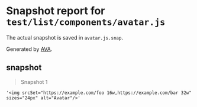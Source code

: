 # Snapshot report for `test/list/components/avatar.js`

The actual snapshot is saved in `avatar.js.snap`.

Generated by [AVA](https://ava.li).

## snapshot

> Snapshot 1

    '<img srcSet="https://example.com/foo 16w,https://example.com/bar 32w" sizes="24px" alt="Avatar"/>'
